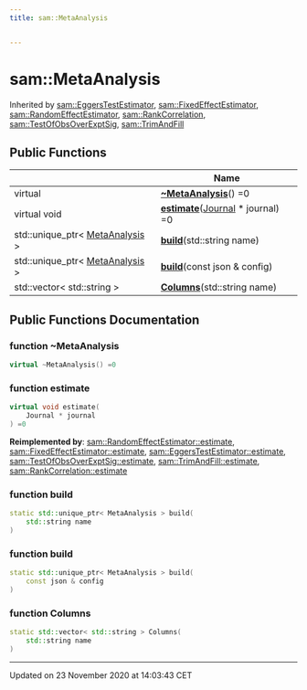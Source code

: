 ```yaml
---
title: sam::MetaAnalysis


---
```


# sam::MetaAnalysis









Inherited by [sam::EggersTestEstimator](/doxygen/Classes/classsam_1_1_eggers_test_estimator/), [sam::FixedEffectEstimator](/doxygen/Classes/classsam_1_1_fixed_effect_estimator/), [sam::RandomEffectEstimator](/doxygen/Classes/classsam_1_1_random_effect_estimator/), [sam::RankCorrelation](/doxygen/Classes/classsam_1_1_rank_correlation/), [sam::TestOfObsOverExptSig](/doxygen/Classes/classsam_1_1_test_of_obs_over_expt_sig/), [sam::TrimAndFill](/doxygen/Classes/classsam_1_1_trim_and_fill/)










## Public Functions

|                | Name           |
| -------------- | -------------- |
| virtual  | **[~MetaAnalysis](/doxygen/Classes/classsam_1_1_meta_analysis/#function-~metaanalysis)**() =0  |
| virtual void | **[estimate](/doxygen/Classes/classsam_1_1_meta_analysis/#function-estimate)**([Journal](/doxygen/Classes/classsam_1_1_journal/) * journal) =0  |
| std::unique_ptr< [MetaAnalysis](/doxygen/Classes/classsam_1_1_meta_analysis/) > | **[build](/doxygen/Classes/classsam_1_1_meta_analysis/#function-build)**(std::string name)  |
| std::unique_ptr< [MetaAnalysis](/doxygen/Classes/classsam_1_1_meta_analysis/) > | **[build](/doxygen/Classes/classsam_1_1_meta_analysis/#function-build)**(const json & config)  |
| std::vector< std::string > | **[Columns](/doxygen/Classes/classsam_1_1_meta_analysis/#function-columns)**(std::string name)  |
















## Public Functions Documentation

### function ~MetaAnalysis

```cpp
virtual ~MetaAnalysis() =0
```





























### function estimate

```cpp
virtual void estimate(
    Journal * journal
) =0
```


























**Reimplemented by**: [sam::RandomEffectEstimator::estimate](/doxygen/Classes/classsam_1_1_random_effect_estimator/#function-estimate), [sam::FixedEffectEstimator::estimate](/doxygen/Classes/classsam_1_1_fixed_effect_estimator/#function-estimate), [sam::EggersTestEstimator::estimate](/doxygen/Classes/classsam_1_1_eggers_test_estimator/#function-estimate), [sam::TestOfObsOverExptSig::estimate](/doxygen/Classes/classsam_1_1_test_of_obs_over_expt_sig/#function-estimate), [sam::TrimAndFill::estimate](/doxygen/Classes/classsam_1_1_trim_and_fill/#function-estimate), [sam::RankCorrelation::estimate](/doxygen/Classes/classsam_1_1_rank_correlation/#function-estimate)




### function build

```cpp
static std::unique_ptr< MetaAnalysis > build(
    std::string name
)
```





























### function build

```cpp
static std::unique_ptr< MetaAnalysis > build(
    const json & config
)
```





























### function Columns

```cpp
static std::vector< std::string > Columns(
    std::string name
)
```



































-------------------------------

Updated on 23 November 2020 at 14:03:43 CET